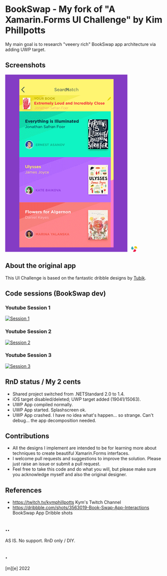 # BookSwap - My fork of "A Xamarin.Forms UI Challenge" by Kim Phillpotts
My main goal is to research "veeery rich" BookSwap app architecture via adding UWP target. 

## Screenshots
![Shot 1](Images/shot1.png)
![Shot 2](Images/shot2.png)

## About the original app
This UI Challenge is based on the fantastic dribble designs by [Tubik](https://dribbble.com/Tubik).  

## Code sessions (BookSwap dev)

### Youtube Session 1
[![Session 1](https://img.youtube.com/vi/aUk5Jtvmx8Q/0.jpg)](https://youtu.be/aUk5Jtvmx8Q)

### Youtube Session 2
[![Session 2](https://img.youtube.com/vi/tMdHE4UROFg/0.jpg)](https://youtu.be/tMdHE4UROFg)

### Youtube Session 3
[![Session 3](https://img.youtube.com/vi/ES96FnGo0Kg/0.jpg)](https://youtu.be/ES96FnGo0Kg)

## RnD status / My 2 cents
- Shared project switched from .NETStandard 2.0 to 1.4.
- iOS target disabled/deleted; UWP target added (19041/15063).
- UWP App compiled normally.
- UWP App started. Splashscreen ok.
- UWP App crashed. I have no idea what's happen... so strange. Can't debug... the app decomposition needed.

## Contributions
- All the designs I implement are intended to be for learning more about techniques to create beautiful Xamarin.Forms interfaces. 
- I welcome pull requests and suggestions to improve the solution. Please just raise an issue or submit a pull request.
- Feel free to take this code and do what you will, but please make sure you acknowledge myself and also the original designer.

## References
- https://twitch.tv/kymphillpotts    Kym's Twitch Channel
- https://dribbble.com/shots/3563019-Book-Swap-App-Interactions BookSwap App Dribble shots

## ..
AS IS. No support. RnD only / DIY.

## .
[m][e] 2022